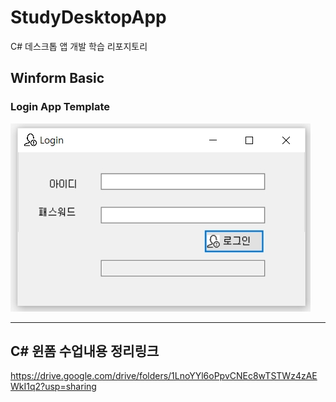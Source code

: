 # StudyDesktopApp
C# 데스크톱 앱 개발 학습 리포지토리

## Winform Basic

### Login App Template

![LoginApp결과](https://raw.githubusercontent.com/sumin2123/StudyDesktopApp/main/images/%EC%9D%B4%EB%AF%B8%EC%A7%80%2014.jpg)

--------------------------------------------------

## C# 윈폼 수업내용 정리링크

https://drive.google.com/drive/folders/1LnoYYl6oPpvCNEc8wTSTWz4zAEWkI1q2?usp=sharing

